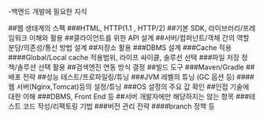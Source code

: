 -백엔드 개발에 필요한 지식

  ##웹 생태계의 스펙
    ###HTML, HTTP(1.1 , HTTP/2)
  ##기본 SDK, 라이브러리/프레임워크 이해와 활용
  ##클라이언트를 위한 API 설계
  ##서버/컴퍼넌트/객체 간의 역할 분담/의존성/통신 방법 설계
  ##저장소 활용
    ###DBMS 설계
    ###Cache 적용
        ####Global/Local cache 적용범위, 라이프 싸이클, 솔루션 선택
    ###파일 저장 정책/솔루션 선택 활용
  ##검색엔진 연동 방식 결정
  ##빌드 도구
    ###Maven/Gradle
  ##배포 전략
  ##성능 테스트/프로파일링/튜닝
    ###JVM 레벨의 튜닝 (GC 옵션 등)
      ####웹 서버(Nginx,Tomcat)등의 설정/튜닝
    ###OS 설정의 주요 값 확인
  ##인접 기술에 대한 이해
    ###DBMS, Front End 등
  ##서버 개발자에만 해당하지는 않는 항목
    ###테스트 코드 작성/리팩토링 기법
    ###버전 관리 전략
      ####branch 정책 등
